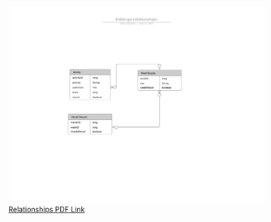 ![relationships](docs/kiddo-go-relationships.png)
[Relationships PDF Link](docs/kiddo-go-relationships.pdf)
